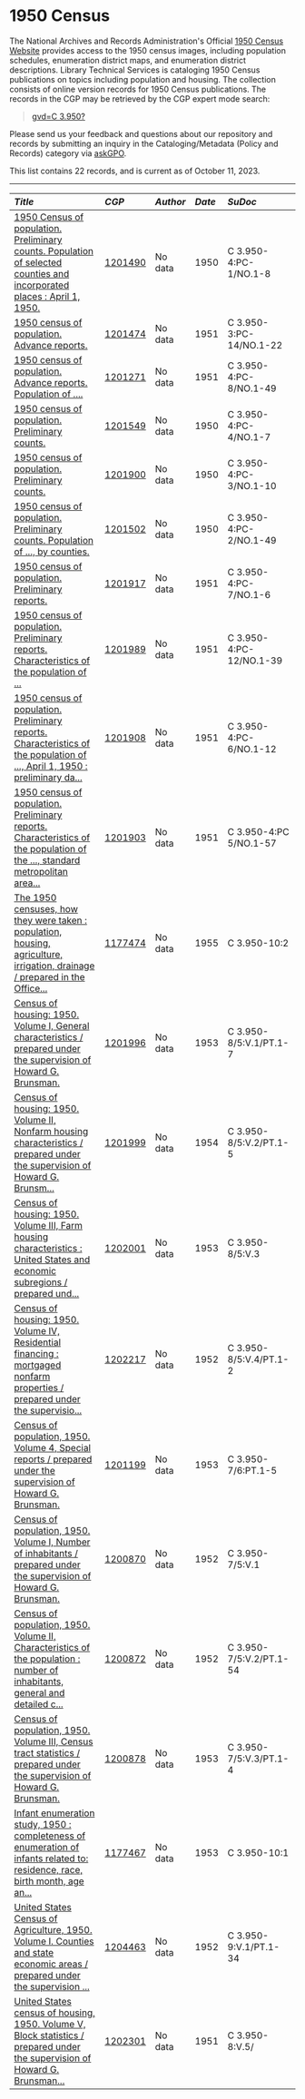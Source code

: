 
# 1950 Census

The National Archives and Records Administration's Official [1950 Census Website](https://1950census.archives.gov/) provides access to the 1950 census images, including population schedules, enumeration district maps, and enumeration district descriptions. Library Technical Services is cataloging 1950 Census publications on topics including population and housing. The collection consists of online version records for 1950 Census publications. The records in the CGP may be retrieved by the CGP expert mode search:

>[gvd=C 3.950?](https://catalog.gpo.gov/F/?func=find-c&ccl_term=gvd%3DC+3.950%3F+&x=0&y=0)

Please send us your feedback and questions about our repository and records by submitting an inquiry in the Cataloging/Metadata (Policy and Records) category via [askGPO](https://ask.gpo.gov/s/).

This list contains 22 records, and is current as of October 11, 2023.

----
| *Title* | *CGP* | *Author* | *Date* | *SuDoc*
:-----------------|:-----------------|:-----------------|:-----------------|:-----------------
| [1950 Census of population. Preliminary counts. Population of selected counties and incorporated places : April 1, 1950.](https://purl.fdlp.gov/GPO/gpo186469) | [1201490](https://catalog.gpo.gov/F/?func=direct&doc_number=1201490&local_base=GPO01PUB) | No data | 1950 | C 3.950-4:PC-1/NO.1-8 |
| [1950 census of population. Advance reports.](https://purl.fdlp.gov/GPO/gpo186455) | [1201474](https://catalog.gpo.gov/F/?func=direct&doc_number=1201474&local_base=GPO01PUB) | No data | 1951 | C 3.950-3:PC-14/NO.1-22 |
| [1950 census of population. Advance reports. Population of ....](https://purl.fdlp.gov/GPO/gpo186454) | [1201271](https://catalog.gpo.gov/F/?func=direct&doc_number=1201271&local_base=GPO01PUB) | No data | 1951 | C 3.950-4:PC-8/NO.1-49 |
| [1950 census of population. Preliminary counts.](https://purl.fdlp.gov/GPO/gpo186505) | [1201549](https://catalog.gpo.gov/F/?func=direct&doc_number=1201549&local_base=GPO01PUB) | No data | 1950 | C 3.950-4:PC-4/NO.1-7 |
| [1950 census of population. Preliminary counts.](https://purl.fdlp.gov/GPO/gpo186831) | [1201900](https://catalog.gpo.gov/F/?func=direct&doc_number=1201900&local_base=GPO01PUB) | No data | 1950 | C 3.950-4:PC-3/NO.1-10 |
| [1950 census of population. Preliminary counts. Population of ..., by counties.](https://purl.fdlp.gov/GPO/gpo186478) | [1201502](https://catalog.gpo.gov/F/?func=direct&doc_number=1201502&local_base=GPO01PUB) | No data | 1950 | C 3.950-4:PC-2/NO.1-49 |
| [1950 census of population. Preliminary reports.](https://purl.fdlp.gov/GPO/gpo186830) | [1201917](https://catalog.gpo.gov/F/?func=direct&doc_number=1201917&local_base=GPO01PUB) | No data | 1951 | C 3.950-4:PC-7/NO.1-6 |
| [1950 census of population. Preliminary reports. Characteristics of the population of ...](https://purl.fdlp.gov/GPO/gpo186888) | [1201989](https://catalog.gpo.gov/F/?func=direct&doc_number=1201989&local_base=GPO01PUB) | No data | 1951 | C 3.950-4:PC-12/NO.1-39 |
| [1950 census of population. Preliminary reports. Characteristics of the population of ..., April 1, 1950 : preliminary da...](https://purl.fdlp.gov/GPO/gpo186826) | [1201908](https://catalog.gpo.gov/F/?func=direct&doc_number=1201908&local_base=GPO01PUB) | No data | 1951 | C 3.950-4:PC-6/NO.1-12 |
| [1950 census of population. Preliminary reports. Characteristics of the population of the ..., standard metropolitan area...](https://purl.fdlp.gov/GPO/gpo186821) | [1201903](https://catalog.gpo.gov/F/?func=direct&doc_number=1201903&local_base=GPO01PUB) | No data | 1951 | C 3.950-4:PC 5/NO.1-57 |
| [The 1950 censuses, how they were taken : population, housing, agriculture, irrigation, drainage / prepared in the Office...](https://purl.fdlp.gov/GPO/gpo177411) | [1177474](https://catalog.gpo.gov/F/?func=direct&doc_number=1177474&local_base=GPO01PUB) | No data | 1955 | C 3.950-10:2 |
| [Census of housing: 1950. Volume I, General characteristics / prepared under the supervision of Howard G. Brunsman.](https://purl.fdlp.gov/GPO/gpo186893) | [1201996](https://catalog.gpo.gov/F/?func=direct&doc_number=1201996&local_base=GPO01PUB) | No data | 1953 | C 3.950-8/5:V.1/PT.1-7 |
| [Census of housing: 1950. Volume II, Nonfarm housing characteristics / prepared under the supervision of Howard G. Brunsm...](https://purl.fdlp.gov/GPO/gpo186910) | [1201999](https://catalog.gpo.gov/F/?func=direct&doc_number=1201999&local_base=GPO01PUB) | No data | 1954 | C 3.950-8/5:V.2/PT.1-5 |
| [Census of housing: 1950. Volume III, Farm housing characteristics : United States and economic subregions / prepared und...](https://purl.fdlp.gov/GPO/gpo186916) | [1202001](https://catalog.gpo.gov/F/?func=direct&doc_number=1202001&local_base=GPO01PUB) | No data | 1953 | C 3.950-8/5:V.3 |
| [Census of housing: 1950. Volume IV, Residential financing : mortgaged nonfarm properties / prepared under the supervisio...](https://purl.fdlp.gov/GPO/gpo187004) | [1202217](https://catalog.gpo.gov/F/?func=direct&doc_number=1202217&local_base=GPO01PUB) | No data | 1952 | C 3.950-8/5:V.4/PT.1-2 |
| [Census of population, 1950. Volume 4, Special reports / prepared under the supervision of Howard G. Brunsman.](https://purl.fdlp.gov/GPO/gpo186074) | [1201199](https://catalog.gpo.gov/F/?func=direct&doc_number=1201199&local_base=GPO01PUB) | No data | 1953 | C 3.950-7/6:PT.1-5 |
| [Census of population, 1950. Volume I, Number of inhabitants / prepared under the supervision of Howard G. Brunsman.](https://purl.fdlp.gov/GPO/gpo185926) | [1200870](https://catalog.gpo.gov/F/?func=direct&doc_number=1200870&local_base=GPO01PUB) | No data | 1952 | C 3.950-7/5:V.1 |
| [Census of population, 1950. Volume II, Characteristics of the population : number of inhabitants, general and detailed c...](https://purl.fdlp.gov/GPO/gpo185941) | [1200872](https://catalog.gpo.gov/F/?func=direct&doc_number=1200872&local_base=GPO01PUB) | No data | 1952 | C 3.950-7/5:V.2/PT.1-54 |
| [Census of population, 1950. Volume III, Census tract statistics / prepared under the supervision of Howard G. Brunsman.](https://purl.fdlp.gov/GPO/gpo185951) | [1200878](https://catalog.gpo.gov/F/?func=direct&doc_number=1200878&local_base=GPO01PUB) | No data | 1953 | C 3.950-7/5:V.3/PT.1-4 |
| [Infant enumeration study, 1950 : completeness of enumeration of infants related to: residence, race, birth month, age an...](https://purl.fdlp.gov/GPO/gpo177372) | [1177467](https://catalog.gpo.gov/F/?func=direct&doc_number=1177467&local_base=GPO01PUB) | No data | 1953 | C 3.950-10:1 |
| [United States Census of Agriculture, 1950. Volume I. Counties and state economic areas / prepared under the supervision ...](https://purl.fdlp.gov/GPO/gpo188214) | [1204463](https://catalog.gpo.gov/F/?func=direct&doc_number=1204463&local_base=GPO01PUB) | No data | 1952 | C 3.950-9:V.1/PT.1-34 |
| [United States census of housing, 1950. Volume V, Block statistics / prepared under the supervision of Howard G. Brunsman...](https://purl.fdlp.gov/GPO/gpo187056) | [1202301](https://catalog.gpo.gov/F/?func=direct&doc_number=1202301&local_base=GPO01PUB) | No data | 1951 | C 3.950-8:V.5/ |
